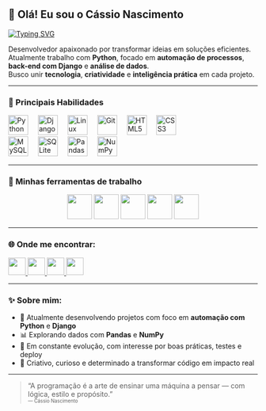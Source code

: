 ## 👋 Olá! Eu sou o Cássio Nascimento

[![Typing SVG](https://readme-typing-svg.herokuapp.com?font=Fira+Code&pause=800&color=F7A637&center=true&vCenter=true&width=435&lines=Desenvolvedor+Python;Automação%2C+Django%2C+e+An%C3%A1lise+de+Dados)](https://git.io/typing-svg)


Desenvolvedor apaixonado por transformar ideias em soluções eficientes.  
Atualmente trabalho com **Python**, focado em **automação de processos**, **back-end com Django** e **análise de dados**.  
Busco unir **tecnologia**, **criatividade** e **inteligência prática** em cada projeto.

---

### 🧠 Principais Habilidades

<div align="left">
  <img src="https://cdn.jsdelivr.net/gh/devicons/devicon/icons/python/python-original.svg" height="40" alt="Python" title="Python"/>
  <img width="12"/>
  <img src="https://cdn.jsdelivr.net/gh/devicons/devicon/icons/django/django-plain-wordmark.svg" height="40" alt="Django" title="Django"/>
  <img width="12"/>
  <img src="https://cdn.jsdelivr.net/gh/devicons/devicon/icons/linux/linux-original.svg" height="40" alt="Linux" title="Linux"/>
  <img width="12"/>
  <img src="https://cdn.jsdelivr.net/gh/devicons/devicon/icons/git/git-original.svg" height="40" alt="Git" title="Git"/>
  <img width="12"/>
  <img src="https://cdn.jsdelivr.net/gh/devicons/devicon/icons/html5/html5-original.svg" height="40" alt="HTML5" title="HTML5"/>
  <img width="12"/>
  <img src="https://cdn.jsdelivr.net/gh/devicons/devicon/icons/css3/css3-original.svg" height="40" alt="CSS3" title="CSS3"/>
</div>

<div align="left">
  <img src="https://cdn.jsdelivr.net/gh/devicons/devicon/icons/mysql/mysql-original.svg" height="40" alt="MySQL" title="MySQL"/>
  <img width="12"/>
  <img src="https://cdn.jsdelivr.net/gh/devicons/devicon/icons/sqlite/sqlite-original.svg" height="40" alt="SQLite" title="SQLite"/>
  <img width="12"/>
  <img src="https://cdn.jsdelivr.net/gh/devicons/devicon/icons/pandas/pandas-original.svg" height="40" alt="Pandas" title="Pandas"/>
  <img width="12"/>
  <img src="https://cdn.jsdelivr.net/gh/devicons/devicon/icons/numpy/numpy-original.svg" height="40" alt="NumPy" title="NumPy"/>
</div>

---

### 🧠 Minhas ferramentas de trabalho

<div align="center">
  <img src="https://cdn.jsdelivr.net/gh/devicons/devicon/icons/python/python-original.svg" width="50px" />
  <img src="https://cdn.jsdelivr.net/gh/devicons/devicon/icons/django/django-plain.svg" width="50px" />
  <img src="https://cdn.jsdelivr.net/gh/devicons/devicon/icons/linux/linux-original.svg" width="50px" />
  <img src="https://cdn.jsdelivr.net/gh/devicons/devicon/icons/git/git-original.svg" width="50px" />
  <img src="https://cdn.jsdelivr.net/gh/devicons/devicon/icons/vscode/vscode-original.svg" width="50px" />
</div>


---

### 🌐 Onde me encontrar:

<div align="left">
  <a href="mailto:cassionascimentovieira@outlook.com" target="_blank">
    <img src="https://img.shields.io/static/v1?message=Email&logo=microsoftoutlook&label=&color=0072C6&logoColor=white&labelColor=&style=for-the-badge" height="35" />
  </a>
  <a href="https://www.linkedin.com/in/c%C3%A1ssio-silveira-nascimento-97aa43254" target="_blank">
    <img src="https://img.shields.io/static/v1?message=LinkedIn&logo=linkedin&label=&color=0077B5&logoColor=white&labelColor=&style=for-the-badge" height="35" />
  </a>
  <a href="https://www.instagram.com/cassiosnascimento" target="_blank">
    <img src="https://img.shields.io/static/v1?message=Instagram&logo=instagram&label=&color=E4405F&logoColor=white&labelColor=&style=for-the-badge" height="35" />
  </a>
  <a href="https://discord.gg/ce9qruuf" target="_blank">
    <img src="https://img.shields.io/static/v1?message=Discord&logo=discord&label=&color=7289DA&logoColor=white&labelColor=&style=for-the-badge" height="35" />
  </a>
</div>

---





### ✨ Sobre mim:

- 🔭 Atualmente desenvolvendo projetos com foco em **automação com Python** e **Django**
- 📊 Explorando dados com **Pandas** e **NumPy**
- 🌱 Em constante evolução, com interesse por boas práticas, testes e deploy
- 🎨 Criativo, curioso e determinado a transformar código em impacto real

---

> “A programação é a arte de ensinar uma máquina a pensar — com lógica, estilo e propósito.”  
> <sub><sup>— Cássio Nascimento</sup></sub>
